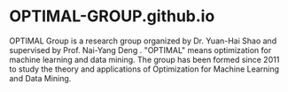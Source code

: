 # OPTIMAL-GROUP.github.io

OPTIMAL Group is a research group organized by Dr. Yuan-Hai Shao and supervised by Prof. Nai-Yang Deng . "OPTIMAL" means optimization for machine learning and data mining. The group has been formed since 2011 to study the theory and applications of Optimization for Machine Learning and Data Mining.
